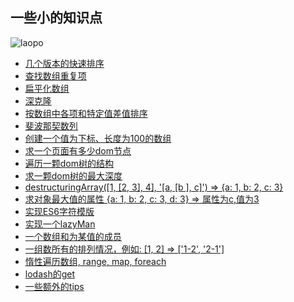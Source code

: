 ## 一些小的知识点

![laopo](https://github.com/shiyangzhaoa/easy-tips/blob/master/img/laopo.jpg)

* [几个版本的快速排序](https://github.com/shiyangzhaoa/easy-tips/blob/master/tips/quick_sort.md)
* [查找数组重复项](https://github.com/shiyangzhaoa/easy-tips/blob/master/tips/arr_same.md)
* [扁平化数组](https://github.com/shiyangzhaoa/easy-tips/blob/master/tips/flatten.md)
* [深克隆](https://github.com/shiyangzhaoa/easy-tips/blob/master/tips/clone_deep.md)
* [按数组中各项和特定值差值排序](https://github.com/shiyangzhaoa/easy-tips/blob/master/tips/max_count.md)
* [斐波那契数列](https://github.com/shiyangzhaoa/easy-tips/blob/master/tips/fibonacci.md)
* [创建一个值为下标、长度为100的数组](https://github.com/shiyangzhaoa/easy-tips/blob/master/tips/create_arr.md)
* [求一个页面有多少dom节点](https://github.com/shiyangzhaoa/easy-tips/blob/master/tips/dom_count.md)
* [遍历一颗dom树的结构](https://github.com/shiyangzhaoa/easy-tips/blob/master/tips/dom_structure.md)
* [求一颗dom树的最大深度](https://github.com/shiyangzhaoa/easy-tips/blob/master/tips/dom_depth.md)
* [destructuringArray([1, [2, 3], 4], '[a, [b ], c]') => {a: 1, b: 2, c: 3}](https://github.com/shiyangzhaoa/easy-tips/blob/master/tips/destructuring_array.md)
* [求对象最大值的属性 {a: 1, b: 2, c: 3, d: 3} => 属性为c,值为3](https://github.com/shiyangzhaoa/easy-tips/blob/master/tips/max_prop.md)
* [实现ES6字符模版](https://github.com/shiyangzhaoa/easy-tips/blob/master/tips/str_tmp.md)
* [实现一个lazyMan](https://github.com/shiyangzhaoa/easy-tips/blob/master/tips/lazy_man.md)
* [一个数组和为某值的成员](https://github.com/shiyangzhaoa/easy-tips/blob/master/tips/item_sum.md)
* [一组数所有的排列情况，例如: [1, 2] => ['1-2', '2-1']](https://github.com/shiyangzhaoa/easy-tips/blob/master/tips/all_array.md)
* [惰性遍历数组, range, map, foreach](https://github.com/shiyangzhaoa/easy-tips/blob/master/tips/lazy_array.md)
* [lodash的get](https://github.com/shiyangzhaoa/easy-tips/blob/master/tips/get_props.md)
* [一些额外的tips](https://github.com/shiyangzhaoa/easy-tips/blob/master/tips/tips.md)
